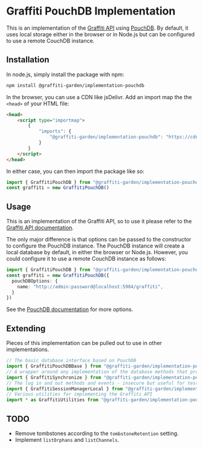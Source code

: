 # Graffiti PouchDB Implementation

This is an implementation of the [Graffiti API](https://api.graffiti.garden/classes/Graffiti.html)
using [PouchDB](https://pouchdb.com/).
By default, it uses local storage either in the browser or in Node.js but can be configured
to use a remote CouchDB instance.

## Installation

In node.js, simply install the package with npm:

```bash
npm install @graffiti-garden/implementation-pouchdb
```

In the browser, you can use a CDN like jsDelivr. Add an import map the the `<head>` of your HTML file:
```html
<head>
    <script type="importmap">
        {
            "imports": {
                "@graffiti-garden/implementation-pouchdb": "https://cdn.jsdelivr.net/npm/@graffiti-garden/implementation-pouchdb/dist/index.js"
            }
        }
    </script>
</head>
```

In either case, you can then import the package like so:

```typescript
import { GraffitiPouchDB } from "@graffiti-garden/implementation-pouchdb";
const graffiti = new GraffitiPouchDB()
```

## Usage

This is an implementation of the Graffiti API,
so to use it please refer to the [Graffiti API documentation](https://api.graffiti.garden/classes/Graffiti.html).

The only major difference is that options can be passed to the constructor
to configure the PouchDB instance.
The PouchDB instance will create a local database by default,
in either the browser or Node.js.
However, you could configure it to use a remote CouchDB instance as follows:

```typescript
import { GraffitiPouchDB } from "@graffiti-garden/implementation-pouchdb";
const graffiti = new GraffitiPouchDB({
  pouchDBOptions: {
    name: "http://admin:password@localhost:5984/graffiti",
  }
})
```

See the [PouchDB documentation](https://pouchdb.com/api.html#create_database) for more options.

## Extending

Pieces of this implementation can be pulled out to use in other implementations.

```typescript
// The basic database interface based on PouchDB
import { GraffitiPouchDBBase } from "@graffiti-garden/implementation-pouchdb/database";
// A wrapper around any implementation of the database methods that provides synchronize
import { GraffitiSynchronize } from "@graffiti-garden/implementation-pouchdb/synchronize";
// The log in and out methods and events - insecure but useful for testing
import { GraffitiSessionManagerLocal } from "@graffiti-garden/implementation-pouchdb/session-manager-local";
// Various utilities for implementing the Graffiti API
import * as GraffitiUtilities from "@graffiti-garden/implementation-pouchdb/utilities";
```

## TODO

- Remove tombstones according to the `tombstoneRetention` setting.
- Implement `listOrphans` and `listChannels`.

